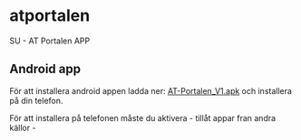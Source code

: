 # atportalen
SU - AT Portalen APP

## Android app

För att installera android appen ladda ner:
[AT-Portalen_V1.apk](https://github.com/thuma/atportalen/raw/master/AT-Portalen_V1.apk) och installera på din telefon.

För att installera på telefonen måste du aktivera - tillåt appar fran andra källor - 

